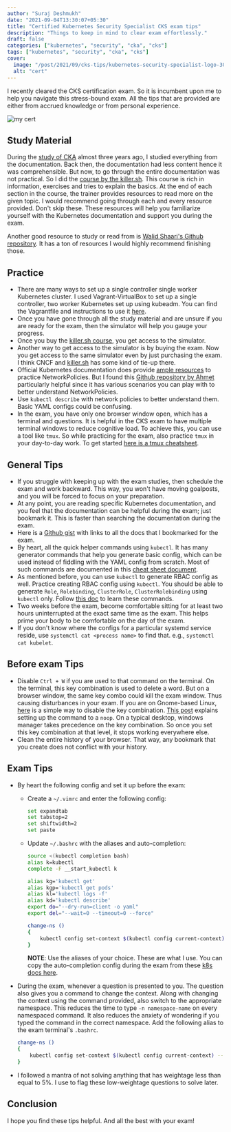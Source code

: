 ```yaml
---
author: "Suraj Deshmukh"
date: "2021-09-04T13:30:07+05:30"
title: "Certified Kubernetes Security Specialist CKS exam tips"
description: "Things to keep in mind to clear exam effortlessly."
draft: false
categories: ["kubernetes", "security", "cka", "cks"]
tags: ["kubernetes", "security", "cka", "cks"]
cover:
  image: "/post/2021/09/cks-tips/kubernetes-security-specialist-logo-300x285.png"
  alt: "cert"
---
```


I recently cleared the CKS certification exam. So it is incumbent upon me to help you navigate this stress-bound exam. All the tips that are provided are either from accrued knowledge or from personal experience.

![my cert](/post/2021/09/cks-tips/cks.png "my cert")

## Study Material

During the [study of CKA](https://suraj.io/post/road-to-cka/) almost three years ago, I studied everything from the documentation. Back then, the documentation had less content hence it was comprehensible. But now, to go through the entire documentation was not practical. So I did the [course by the killer.sh](https://killer.sh/r?d=cks-course). This course is rich in information, exercises and tries to explain the basics. At the end of each section in the course, the trainer provides resources to read more on the given topic. I would recommend going through each and every resource provided. Don't skip these. These resources will help you familiarize yourself with the Kubernetes documentation and support you during the exam.

Another good resource to study or read from is [Walid Shaari's Github repository](https://github.com/walidshaari/Certified-Kubernetes-Security-Specialist#cks-repo-topics-overview). It has a ton of resources I would highly recommend finishing those.

## Practice

- There are many ways to set up a single controller single worker Kubernetes cluster. I used Vagrant-VirtualBox to set up a single controller, two worker Kubernetes set up using kubeadm. You can find the Vagrantfile and instructions to use it [here](https://github.com/surajssd/cks-playground).
- Once you have gone through all the study material and are unsure if you are ready for the exam, then the simulator will help you gauge your progress.
- Once you buy the [killer.sh course](https://killer.sh/r?d=cks-course), you get access to the simulator.
- Another way to get access to the simulator is by buying the exam. Now you get access to the same simulator even by just purchasing the exam. I think CNCF and [killer.sh](http://killer.sh) has some kind of tie-up there.
- Official Kubernetes documentation does provide [ample resources](https://kubernetes.io/docs/tasks/administer-cluster/declare-network-policy/) to practice NetworkPolicies. But I found this [Github repository by Ahmet](https://github.com/ahmetb/kubernetes-network-policy-recipes) particularly helpful since it has various scenarios you can play with to better understand NetworkPolicies.
- Use `kubectl describe` with network policies to better understand them. Basic YAML configs could be confusing.
- In the exam, you have only one browser window open, which has a terminal and questions. It is helpful in the CKS exam to have multiple terminal windows to reduce cognitive load. To achieve this, you can use a tool like `tmux`. So while practicing for the exam, also practice `tmux` in your day-to-day work. To get started [here is a tmux cheatsheet](https://tmuxcheatsheet.com/).

## General Tips

- If you struggle with keeping up with the exam studies, then schedule the exam and work backward. This way, you won't have moving goalposts, and you will be forced to focus on your preparation.
- At any point, you are reading specific Kubernetes documentation, and you feel that the documentation can be helpful during the exam; just bookmark it. This is faster than searching the documentation during the exam.
- Here is a [Github gist](https://gist.github.com/surajssd/702c14eca6f4e8644d837b6e1c9ca0b7) with links to all the docs that I bookmarked for the exam.
- By heart, all the quick helper commands using `kubectl`. It has many generator commands that help you generate basic config, which can be used instead of fiddling with the YAML config from scratch. Most of such commands are documented in this [cheat sheet document](https://kubernetes.io/docs/reference/kubectl/cheatsheet/).
- As mentioned before, you can use `kubectl` to generate RBAC config as well. Practice creating RBAC config using `kubectl`. You should be able to generate `Role`, `Rolebinding`, `ClusterRole`, `ClusterRolebinding` using `kubectl` only. Follow [this doc](https://kubernetes.io/docs/reference/access-authn-authz/rbac/#command-line-utilities) to learn these commands.
- Two weeks before the exam, become comfortable sitting for at least two hours uninterrupted at the exact same time as the exam. This helps prime your body to be comfortable on the day of the exam.
- If you don't know where the configs for a particular systemd service reside, use `systemctl cat <process name>` to find that. e.g., `systemctl cat kubelet`.

## Before exam Tips

- Disable `Ctrl + W` if you are used to that command on the terminal. On the terminal, this key combination is used to delete a word. But on a browser window, the same key combo could kill the exam window. Thus causing disturbances in your exam. If you are on Gnome-based Linux, [here](https://suraj.io/post/disable-ctrl-w/) is a simple way to disable the key combination. [This post](https://suraj.io/post/disable-ctrl-w/) explains setting up the command to a `noop`. On a typical desktop, windows manager takes precedence on the key combination. So once you set this key combination at that level, it stops working everywhere else.
- Clean the entire history of your browser. That way, any bookmark that you create does not conflict with your history.

## Exam Tips

- By heart the following config and set it up before the exam:
  - Create a `~/.vimrc` and enter the following config:

    ```bash
    set expandtab
    set tabstop=2
    set shiftwidth=2
    set paste
    ```

  - Update `~/.bashrc` with the aliases and auto-completion:

    ```bash
    source <(kubectl completion bash)
    alias k=kubectl
    complete -F __start_kubectl k

    alias kg='kubectl get'
    alias kgp='kubectl get pods'
    alias kl='kubectl logs -f'
    alias kd='kubectl describe'
    export do="--dry-run=client -o yaml"
    export del="--wait=0 --timeout=0 --force"

    change-ns ()
    {
        kubectl config set-context $(kubectl config current-context) --namespace $1
    }
    ```

    **NOTE**: Use the aliases of your choice. These are what I use. You can copy the auto-completion config during the exam from these [k8s docs here](https://kubernetes.io/docs/reference/kubectl/cheatsheet/#bash).

- During the exam, whenever a question is presented to you. The question also gives you a command to change the context. Along with changing the context using the command provided, also switch to the appropriate namespace. This reduces the time to type `-n namespace-name` on every namespaced command. It also reduces the anxiety of wondering if you typed the command in the correct namespace. Add the following alias to the exam terminal's `.bashrc`.

    ```bash
    change-ns ()
    {
        kubectl config set-context $(kubectl config current-context) --namespace $1
    }
    ```

- I followed a mantra of not solving anything that has weightage less than equal to 5%. I use to flag these low-weightage questions to solve later.

## Conclusion

I hope you find these tips helpful. And all the best with your exam!
